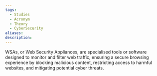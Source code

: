 ```yaml
---
tags:
  - Studies
  - Acronym
  - Theory
  - CyberSecurity
aliases: 
description:
---
```

WSAs, or Web Security Appliances, are specialised tools or software designed to monitor and filter web traffic, ensuring a secure browsing experience by blocking malicious content, restricting access to harmful websites, and mitigating potential cyber threats.